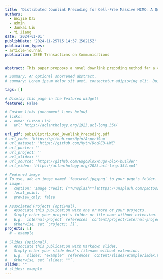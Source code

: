 ```yaml
---
title: 'Distributed Downlink Precoding for Cell-Free Massive MIMO: A Quasi-Neural Network Approach'
authors:
  - Weijie Dai
  - admin
  - Junkai Liu
  - Yi Jiang
date: '2024-01-01'
publishDate: '2024-11-25T15:14:37.250215Z'
publication_types:
- article-journal
publication: IEEE Transactions on Communications


abstract: This paper proposes a novel downlink precoding method for a cell-free massive multiple-input multiple-output (CF-mMIMO) network, requiring no channel state information sharing between the access points via fronthaul links. By drawing analogies between a CF-mMIMO network and an artificial neural network, the proposed algorithm borrows the idea of backpropagation to train the precoders and the combiners through over-the-air ping-pong signaling between the access points and user equipments. It utilizes manifolds optimization to meet the per-AP power constraint and is named as distributed quasi-neural network precoding on manifold (DQNPM). The DQNPM algorithm can accommodate a large category of objective functions for fully distributed implementation. Numerical simulations show that our method outperforms the state-of-the-art approaches, and is robust against pilot contamination.

# Summary. An optional shortened abstract.
# summary: Lorem ipsum dolor sit amet, consectetur adipiscing elit. Duis posuere tellus ac convallis placerat. Proin tincidunt magna sed ex sollicitudin condimentum.

tags: []

# Display this page in the Featured widget?
featured: False

# Custom links (uncomment lines below)
# links:
# - name: Custom Link
#   url: https://aclanthology.org/2023.acl-long.354/

url_pdf: pubs/Distributed_Downlink_Precoding.pdf
# url_code: 'https://github.com/Hytn/AspectSum'
# url_dataset: 'https://github.com/Hytn/DocRED-HWE'
# url_poster: ''
# url_project: ''
# url_slides: ''
# url_source: 'https://github.com/HugoBlox/hugo-blox-builder'
# url_video: 'https://aclanthology.org/2023.acl-long.354.mp4'

# Featured image
# To use, add an image named `featured.jpg/png` to your page's folder.
# image:
#   caption: 'Image credit: [**Unsplash**](https://unsplash.com/photos/pLCdAaMFLTE)'
#   focal_point: ''
#   preview_only: false

# Associated Projects (optional).
#   Associate this publication with one or more of your projects.
#   Simply enter your project's folder or file name without extension.
#   E.g. `internal-project` references `content/project/internal-project/index.md`.
#   Otherwise, set `projects: []`.
projects: []
  # - example

# Slides (optional).
#   Associate this publication with Markdown slides.
#   Simply enter your slide deck's filename without extension.
#   E.g. `slides: "example"` references `content/slides/example/index.md`.
#   Otherwise, set `slides: ""`.
slides: ""
# slides: example
---
```

